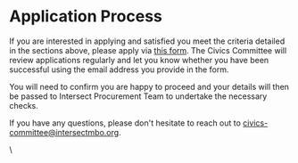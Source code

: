 # Application Process

If you are interested in applying and satisfied you meet the criteria detailed in the sections above, please apply via [this form](https://docs.google.com/forms/d/e/1FAIpQLSd8SIMtKiztsv6X3Ef_IXnbpXrg43lZNbKvE-COtcsnj75c7w/viewform). The Civics Committee will review applications regularly and let you know whether you have been successful using the email address you provide in the form.

You will need to confirm you are happy to proceed and your details will then be passed to Intersect Procurement Team to undertake the necessary checks.

If you have any questions, please don't hesitate to reach out to [civics-committee@intersectmbo.org](mailto:civics-committee@intersectmbo.org).

\
